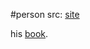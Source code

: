 #person 
src: [site](https://sites.bu.edu/steveg/)

his [book](https://www.goodreads.com/book/show/57175350-conscious-mind-resonant-brain?from_search=true&from_srp=true&qid=FLflRtQZkO&rank=1). 
